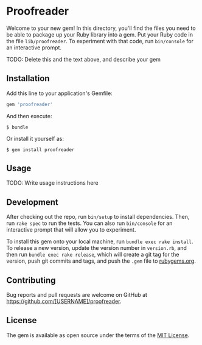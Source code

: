 # Proofreader

Welcome to your new gem! In this directory, you'll find the files you need to be able to package up your Ruby library into a gem. Put your Ruby code in the file `lib/proofreader`. To experiment with that code, run `bin/console` for an interactive prompt.

TODO: Delete this and the text above, and describe your gem

## Installation

Add this line to your application's Gemfile:

```ruby
gem 'proofreader'
```

And then execute:

    $ bundle

Or install it yourself as:

    $ gem install proofreader

## Usage

TODO: Write usage instructions here

## Development

After checking out the repo, run `bin/setup` to install dependencies. Then, run `rake spec` to run the tests. You can also run `bin/console` for an interactive prompt that will allow you to experiment.

To install this gem onto your local machine, run `bundle exec rake install`. To release a new version, update the version number in `version.rb`, and then run `bundle exec rake release`, which will create a git tag for the version, push git commits and tags, and push the `.gem` file to [rubygems.org](https://rubygems.org).

## Contributing

Bug reports and pull requests are welcome on GitHub at https://github.com/[USERNAME]/proofreader.

## License

The gem is available as open source under the terms of the [MIT License](https://opensource.org/licenses/MIT).
